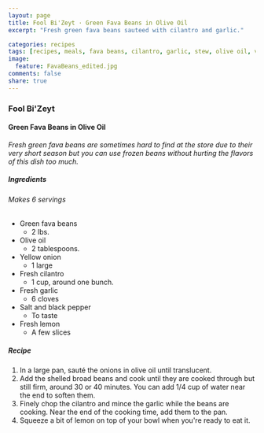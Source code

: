 ```yaml
---
layout: page
title: Fool Bi'Zeyt · Green Fava Beans in Olive Oil
excerpt: "Fresh green fava beans sauteed with cilantro and garlic."

categories: recipes
tags: [recipes, meals, fava beans, cilantro, garlic, stew, olive oil, vegan, vegetarian]
image:
  feature: FavaBeans_edited.jpg
comments: false
share: true
---
```


### Fool Bi'Zeyt
#### Green Fava Beans in Olive Oil

*Fresh green fava beans are sometimes hard to find at the store due to their very short season but you can use frozen beans without hurting the flavors of this dish too much.*

##### Ingredients
###### Makes 6 servings

* Green fava beans
    - 2 lbs.
* Olive oil
    - 2 tablespoons.
* Yellow onion
    - 1 large
* Fresh cilantro
    - 1 cup, around one bunch.
* Fresh garlic
    - 6 cloves
* Salt and black pepper
    - To taste
* Fresh lemon
    - A few slices

##### Recipe
1. In a large pan, sauté the onions in olive oil until translucent.
2. Add the shelled broad beans and cook until they are cooked through but still firm, around 30 or 40 minutes. You can add 1/4 cup of water near the end to soften them.
3. Finely chop the cilantro and mince the garlic while the beans are cooking. Near the end of the cooking time, add them to the pan.
4. Squeeze a bit of lemon on top of your bowl when you're ready to eat it.
